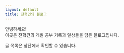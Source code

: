 ```yaml
---
layout: default
title: 전혁건의 블로그
---
```


안녕하세요!  
이곳은 전혁건의 개발 공부 기록과 일상들을 담은 블로그입니다.

글 목록은 상단에서 확인할 수 있습니다.
